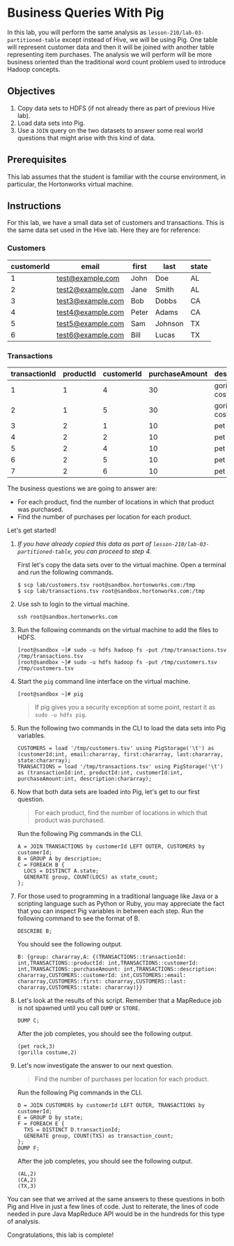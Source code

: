 # Business Queries With Pig
In this lab, you will perform the same analysis as `lesson-210/lab-03-partitioned-table` except instead of Hive, we will be using Pig. One table will represent customer data and then it will be joined with another table representing item purchases. The analysis we will perform will be more business oriented than the traditional word count problem used to introduce Hadoop concepts.

## Objectives
1. Copy data sets to HDFS (if not already there as part of previous Hive lab).
2. Load data sets into Pig.
3. Use a `JOIN` query on the two datasets to answer some real world questions that might arise with this kind of data.

## Prerequisites
This lab assumes that the student is familiar with the course environment, in particular, the Hortonworks virtual machine.

## Instructions
For this lab, we have a small data set of customers and transactions. This is the same data set used in the Hive lab. Here they are for reference:

### Customers
customerId | email | first | last | state
---|-------|-------|------|------
1 | test@example.com | John | Doe | AL
2 | test2@example.com | Jane | Smith | AL
3 | test3@example.com | Bob | Dobbs | CA
4 | test4@example.com | Peter | Adams | CA
5 | test5@example.com | Sam | Johnson | TX
6 | test6@example.com | Bill | Lucas | TX

### Transactions
transactionId | productId | customerId | purchaseAmount | description
---|-----------|------------|----------------|------------
1 | 1 | 4 | 30 | gorilla costume
2 | 1 | 5 | 30 | gorilla costume
3 | 2 | 1 | 10 | pet rock
4 | 2 | 2 | 10 | pet rock
5 | 2 | 4 | 10 | pet rock
6 | 2 | 5 | 10 | pet rock
7 | 2 | 6 | 10 | pet rock

The business questions we are going to answer are:

* For each product, find the number of locations in which that product was purchased.
* Find the number of purchases per location for each product.

Let's get started!

1.  *If you have already copied this data as part of `lesson-210/lab-03-partitioned-table`, you can proceed to step 4.*

    First let's copy the data sets over to the virtual machine. Open a terminal and run the following commands.

    ```shell
    $ scp lab/customers.tsv root@sandbox.hortonworks.com:/tmp
    $ scp lab/transactions.tsv root@sandbox.hortonworks.com:/tmp
    ```

2. Use ssh to login to the virtual machine.

    ```shell
    ssh root@sandbox.hortonworks.com
    ```

3. Run the following commands on the virtual machine to add the files to HDFS.

    ```shell
    [root@sandbox ~]# sudo -u hdfs hadoop fs -put /tmp/transactions.tsv /tmp/transactions.tsv
    [root@sandbox ~]# sudo -u hdfs hadoop fs -put /tmp/customers.tsv /tmp/customers.tsv
    ```

4. Start the `pig` command line interface on the virtual machine.

    ```shell
    [root@sandbox ~]# pig
    ```

    >  If pig gives you a security exception at some point, restart it as `sudo -u hdfs pig`.

5. Run the following two commands in the CLI to load the data sets into Pig variables.

    ```
    CUSTOMERS = load '/tmp/customers.tsv' using PigStorage('\t') as (customerId:int, email:chararray, first:chararray, last:chararray, state:chararray);
    TRANSACTIONS = load '/tmp/transactions.tsv' using PigStorage('\t') as (transactionId:int, productId:int, customerId:int, purchaseAmount:int, description:chararray);
    ```

6. Now that both data sets are loaded into Pig, let's get to our first question.
    > For each product, find the number of locations in which that product was purchased.

    Run the following Pig commands in the CLI.
    ```
    A = JOIN TRANSACTIONS by customerId LEFT OUTER, CUSTOMERS by customerId;
    B = GROUP A by description;
    C = FOREACH B {
      LOCS = DISTINCT A.state;
      GENERATE group, COUNT(LOCS) as state_count;
    };
    ```

7. For those used to programming in a traditional language like Java or a scripting language such as Python or Ruby, you may appreciate the fact that you can inspect Pig variables in between each step. Run the following command to see the format of B.

    ```
    DESCRIBE B;
    ```

    You should see the following output.

    ```
    B: {group: chararray,A: {(TRANSACTIONS::transactionId: int,TRANSACTIONS::productId: int,TRANSACTIONS::customerId: int,TRANSACTIONS::purchaseAmount: int,TRANSACTIONS::description: chararray,CUSTOMERS::customerId: int,CUSTOMERS::email: chararray,CUSTOMERS::first: chararray,CUSTOMERS::last: chararray,CUSTOMERS::state: chararray)}}
    ```

9. Let's look at the results of this script. Remember that a MapReduce job is not spawned until you call `DUMP` or `STORE`.

    ```
    DUMP C;
    ```

    After the job completes, you should see the following output.

    ```
    (pet rock,3)
    (gorilla costume,2)
    ```

10. Let's now investigate the answer to our next question.
    > Find the number of purchases per location for each product.

    Run the following Pig commands in the CLI.

    ```
    D = JOIN CUSTOMERS by customerId LEFT OUTER, TRANSACTIONS by customerId;
    E = GROUP D by state;
    F = FOREACH E {
      TXS = DISTINCT D.transactionId;
      GENERATE group, COUNT(TXS) as transaction_count;
    };
    DUMP F;
    ```

    After the job completes, you should see the following output.

    ```
    (AL,2)
    (CA,2)
    (TX,3)
    ```

You can see that we arrived at the same answers to these questions in both Pig and Hive in just a few lines of code. Just to reiterate, the lines of code needed in pure Java MapReduce API would be in the hundreds for this type of analysis.

Congratulations, this lab is complete!
